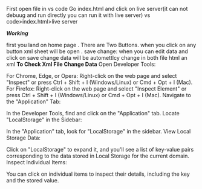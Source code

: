 First open file in vs code
Go index.html and click on live server(it can not debuug and run directly you can run it with live server)
vs code>index.html>live server

***Working***

first you land on home page . There are Two Buttons.
when you click on any button xml sheet will be open .
save change: when you can edit data and click on save change data will be automettlcy change in both file html an xml
****To Check Xml File Change Data****
Open Developer Tools:

For Chrome, Edge, or Opera: Right-click on the web page and select "Inspect" or press Ctrl + Shift + I (Windows/Linux) or Cmd + Opt + I (Mac).
For Firefox: Right-click on the web page and select "Inspect Element" or press Ctrl + Shift + I (Windows/Linux) or Cmd + Opt + I (Mac).
Navigate to the "Application" Tab:

In the Developer Tools, find and click on the "Application" tab.
Locate "LocalStorage" in the Sidebar:

In the "Application" tab, look for "LocalStorage" in the sidebar.
View Local Storage Data:

Click on "LocalStorage" to expand it, and you'll see a list of key-value pairs corresponding to the data stored in Local Storage for the current domain.
Inspect Individual Items:

You can click on individual items to inspect their details, including the key and the stored value.

